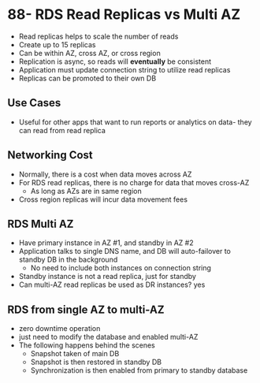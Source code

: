 # 88- RDS Read Replicas vs Multi AZ
- Read replicas helps to scale the number of reads
- Create up to 15 replicas
- Can be within AZ, cross AZ, or cross region
- Replication is async, so reads will **eventually** be consistent
- Application must update connection string to utilize read replicas
- Replicas can be promoted to their own DB

## Use Cases
- Useful for other apps that want to run reports or analytics on data- they can read from read replica

## Networking Cost
- Normally, there is a cost when data moves across AZ
- For RDS read replicas, there is no charge for data that moves cross-AZ
	- As long as AZs are in same region
- Cross region replicas will incur data movement fees

## RDS Multi AZ
- Have primary instance in AZ #1, and standby in AZ #2
- Application talks to single DNS name, and DB will auto-failover to standby DB in the background
	- No need to include both instances on connection string
- Standby instance is not a read replica, just for standby
- Can multi-AZ read replicas be used as DR instances? yes

## RDS from single AZ to multi-AZ
- zero downtime operation
- just need to modify the database and enabled multi-AZ
- The following happens behind the scenes
	- Snapshot taken of main DB
	- Snapshot is then restored in standby DB
	- Synchronization is then enabled from primary to standby database